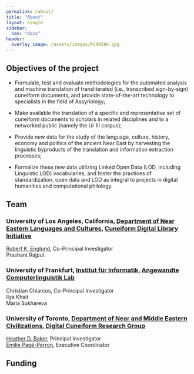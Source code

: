 ```yaml
---
permalink: /about/
title: "About"
layout: single
sidebar:
  nav: "docs"
header:
  overlay_image: /assets/images/P248594.jpg
---
```



## Objectives of the project

- Formulate, test and evaluate methodologies for the automated analysis and machine translation of transliterated (i.e., transcribed sign-by-sign) cuneiform documents, and provide state-of-the-art technology to specialists in the field of Assyriology;

- Make available the translation of a specific and representative set of cuneiform documents to scholars in related disciplines and to a networked public (namely the Ur III corpus); 

- Provide new data for the study of the language, culture, history, economy and politics of the ancient Near East by harvesting the linguistic byproducts of the translation and information extraction processes;

- Formalize these new data utilizing Linked Open Data (LOD, including Linguistic LOD) vocabularies, and foster the practices of standardization, open data and LOD as integral to projects in digital humanities and computational philology.

## Team
### University of Los Angeles, California, [Department of Near Eastern Languages and Cultures](http://nelc.ucla.edu/),  [Cuneiform Digital Library Initiative](http://cdli.ucla.edu)
[Robert K. Englund](cdli.ucla.edu/?q=robert-k-englund), Co-Principal Investigator  
Prashant Rajput


### University of Frankfurt, [Institut für Informatik](http://www.informatik.uni-frankfurt.de/index.php/en/), [Angewandte Computerlinguistik Lab](http://www.acoli.informatik.uni-frankfurt.de/)
Christian Chiarcos, Co-Principal Investigator  
Ilya Khait  
Maria Sukhareva
 

### University of Toronto, [Department of Near and Middle Eastern Civilizations](http://nmc.utoronto.ca/), [Digital Cuneiform Research Group](https://cdli-gh.github.io/mtaac/digital_cuneiform/)
[Heather D. Baker](http://nmc.utoronto.ca/faculty/h-d-baker/), Principal Investigator  
[Émilie Pagé-Perron](http://epageperron.info), Executive Coordinator


## Funding

